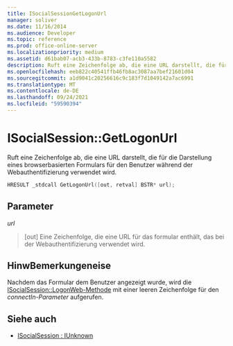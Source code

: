 ```yaml
---
title: ISocialSessionGetLogonUrl
manager: soliver
ms.date: 11/16/2014
ms.audience: Developer
ms.topic: reference
ms.prod: office-online-server
ms.localizationpriority: medium
ms.assetid: d61bab07-acb3-433b-8783-c3fe110a5582
description: Ruft eine Zeichenfolge ab, die eine URL darstellt, die für die Darstellung eines browserbasierten Formulars für den Benutzer während der Webauthentifizierung verwendet wird.
ms.openlocfilehash: eeb822c40541ffb46fb8ac3087aa7bef21601d04
ms.sourcegitcommit: a1d9041c20256616c9c183f7d1049142a7ac6991
ms.translationtype: MT
ms.contentlocale: de-DE
ms.lasthandoff: 09/24/2021
ms.locfileid: "59590394"
---
```

# <a name="isocialsessiongetlogonurl"></a>ISocialSession::GetLogonUrl

Ruft eine Zeichenfolge ab, die eine URL darstellt, die für die Darstellung eines browserbasierten Formulars für den Benutzer während der Webauthentifizierung verwendet wird.
  
```cpp
HRESULT _stdcall GetLogonUrl([out, retval] BSTR* url);
```

## <a name="parameters"></a>Parameter

_url_
  
> [out] Eine Zeichenfolge, die eine URL für das formular enthält, das bei der Webauthentifizierung verwendet wird.
    
## <a name="remarks"></a>HinwBemerkungeneise

Nachdem das Formular dem Benutzer angezeigt wurde, wird die [ISocialSession::LogonWeb-Methode](isocialsession-logonweb.md) mit einer leeren Zeichenfolge für den  _connectIn-Parameter_ aufgerufen. 
  
## <a name="see-also"></a>Siehe auch

- [ISocialSession : IUnknown](isocialsessioniunknown.md)

